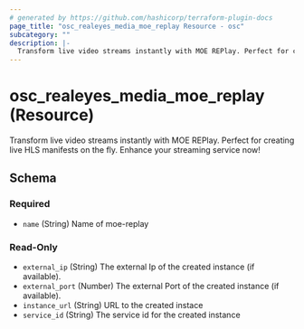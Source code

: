 ```yaml
---
# generated by https://github.com/hashicorp/terraform-plugin-docs
page_title: "osc_realeyes_media_moe_replay Resource - osc"
subcategory: ""
description: |-
  Transform live video streams instantly with MOE REPlay. Perfect for creating live HLS manifests on the fly. Enhance your streaming service now!
---
```


# osc_realeyes_media_moe_replay (Resource)

Transform live video streams instantly with MOE REPlay. Perfect for creating live HLS manifests on the fly. Enhance your streaming service now!



<!-- schema generated by tfplugindocs -->
## Schema

### Required

- `name` (String) Name of moe-replay

### Read-Only

- `external_ip` (String) The external Ip of the created instance (if available).
- `external_port` (Number) The external Port of the created instance (if available).
- `instance_url` (String) URL to the created instace
- `service_id` (String) The service id for the created instance
